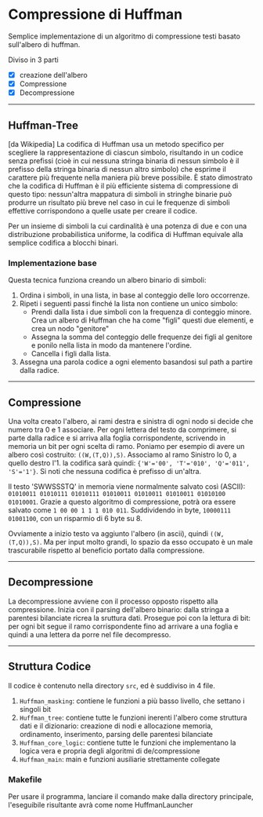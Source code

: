 # Compressione di Huffman
Semplice implementazione di un algoritmo di compressione testi basato sull'albero di huffman. 

Diviso in 3 parti
 - [x] creazione dell'albero 
 - [x] Compressione 
 - [X] Decompressione 

***

## Huffman-Tree
[da Wikipedia]
La codifica di Huffman usa un metodo specifico per scegliere la rappresentazione di ciascun simbolo, risultando in un codice senza prefissi (cioè in cui nessuna stringa binaria di nessun simbolo è il prefisso della stringa binaria di nessun altro simbolo) che esprime il carattere più frequente nella maniera più breve possibile. È stato dimostrato che la codifica di Huffman è il più efficiente sistema di compressione di questo tipo: nessun'altra mappatura di simboli in stringhe binarie può produrre un risultato più breve nel caso in cui le frequenze di simboli effettive corrispondono a quelle usate per creare il codice.

Per un insieme di simboli la cui cardinalità è una potenza di due e con una distribuzione probabilistica uniforme, la codifica di Huffman equivale alla semplice codifica a blocchi binari. 

### Implementazione base
Questa tecnica funziona creando un albero binario di simboli:
1. Ordina i simboli, in una lista, in base al conteggio delle loro occorrenze.
2. Ripeti i seguenti passi finché la lista non contiene un unico simbolo:
    * Prendi dalla lista i due simboli con la frequenza di conteggio minore. Crea un albero di Huffman che ha come "figli" questi due elementi, e crea un nodo "genitore"
    * Assegna la somma del conteggio delle frequenze dei figli al genitore e ponilo nella lista in modo da mantenere l'ordine.
    * Cancella i figli dalla lista.
3. Assegna una parola codice a ogni elemento basandosi sul path a partire dalla radice.

***

## Compressione
Una volta creato l'albero, ai rami destra e sinistra di ogni nodo si decide che numero tra 0 e 1 associare. Per ogni lettera del testo da comprimere, si parte dalla radice e si arriva alla foglia corrispondente, scrivendo in memoria un bit per ogni scelta di ramo.
Poniamo per esempio di avere un albero così costruito: `((W,(T,Q)),S)`. Associamo al ramo Sinistro lo 0, a quello destro l'1. 
la codifica sarà quindi: `{'W'='00', 'T'='010', 'Q'='011', 'S'='1'}`. Si noti che nessuna codifica è prefisso di un'altra.

Il testo 'SWWSSSTQ' in memoria viene normalmente salvato così (ASCII): `01010011 01010111 01010111 01010011 01010011 01010011 01010100 01010001`.
Grazie a questo algoritmo di compressione, potrà ora essere salvato come `1 00 00 1 1 1 010 011`. Suddividendo in byte, `10000111 01001100`, con un risparmio di 6 byte su 8.

Ovviamente a inizio testo va aggiunto l'albero (in ascii), quindi `((W,(T,Q)),S)`. Ma per input molto grandi, lo spazio da esso occupato è un male trascurabile rispetto al beneficio portato dalla compressione.

***

## Decompressione
La decompressione avviene con il processo opposto rispetto alla compressione. Inizia con il parsing dell'albero binario: dalla stringa a parentesi bilanciate ricrea la sruttura dati. Prosegue poi con la lettura di bit: per ogni bit segue il ramo corrispondente fino ad arrivare a una foglia e quindi a una lettera da porre nel file decompresso.

***

## Struttura Codice
Il codice è contenuto nella directory `src`, ed è suddiviso in 4 file. 
1. `Huffman_masking`: contiene le funzioni a più basso livello, che settano i singoli bit
2. `Huffman_tree`: contiene tutte le funzioni inerenti l'albero come struttura dati e il dizionario: creazione di nodi e allocazione memoria, ordinamento, inserimento, parsing delle parentesi bilanciate
3. `Huffman_core_logic`: contiene tutte le funzioni che implementano la logica vera e propria degli algoritmi di de/compressione
4. `Huffman_main`: main e funzioni ausiliarie strettamente collegate

### Makefile

Per usare il programma, lanciare il comando make dalla directory principale, l'eseguibile risultante avrà come nome HuffmanLauncher

